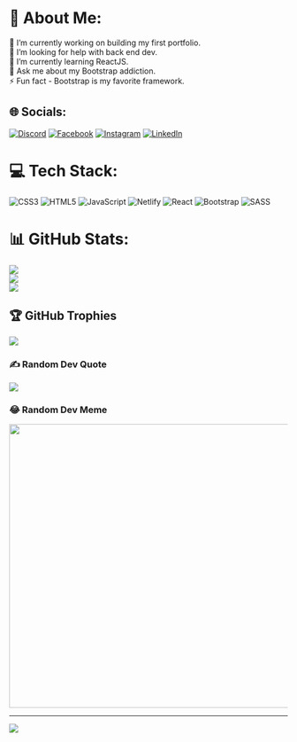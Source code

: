 # 💫 About Me:
🔭 I’m currently working on building my first portfolio.<br>🤝 I’m looking for help with back end dev.<br>🌱 I’m currently learning ReactJS.<br>💬 Ask me about my Bootstrap addiction.<br>⚡ Fun fact - Bootstrap is my favorite framework.


## 🌐 Socials:
[![Discord](https://img.shields.io/badge/Discord-%237289DA.svg?logo=discord&logoColor=white)](htttps://discord.gg/stungata#2047) [![Facebook](https://img.shields.io/badge/Facebook-%231877F2.svg?logo=Facebook&logoColor=white)](https://facebook.com/ssarov/) [![Instagram](https://img.shields.io/badge/Instagram-%23E4405F.svg?logo=Instagram&logoColor=white)](https://instagram.com/saroff03) [![LinkedIn](https://img.shields.io/badge/LinkedIn-%230077B5.svg?logo=linkedin&logoColor=white)](https://www.linkedin.com/in/stoyan-sarov-31816a213/) 

# 💻 Tech Stack:
![CSS3](https://img.shields.io/badge/css3-%231572B6.svg?style=for-the-badge&logo=css3&logoColor=white) ![HTML5](https://img.shields.io/badge/html5-%23E34F26.svg?style=for-the-badge&logo=html5&logoColor=white) ![JavaScript](https://img.shields.io/badge/javascript-%23323330.svg?style=for-the-badge&logo=javascript&logoColor=%23F7DF1E) ![Netlify](https://img.shields.io/badge/netlify-%23000000.svg?style=for-the-badge&logo=netlify&logoColor=#00C7B7) ![React](https://img.shields.io/badge/react-%2320232a.svg?style=for-the-badge&logo=react&logoColor=%2361DAFB) ![Bootstrap](https://img.shields.io/badge/bootstrap-%23563D7C.svg?style=for-the-badge&logo=bootstrap&logoColor=white) ![SASS](https://img.shields.io/badge/SASS-hotpink.svg?style=for-the-badge&logo=SASS&logoColor=white)
# 📊 GitHub Stats:
![](https://github-readme-stats.vercel.app/api?username=saroff03&theme=dark&hide_border=false&include_all_commits=true&count_private=true)<br/>
![](https://github-readme-streak-stats.herokuapp.com/?user=saroff03&theme=dark&hide_border=false)<br/>
![](https://github-readme-stats.vercel.app/api/top-langs/?username=saroff03&theme=dark&hide_border=false&include_all_commits=true&count_private=true&layout=compact)

## 🏆 GitHub Trophies
![](https://github-profile-trophy.vercel.app/?username=saroff03&theme=radical&no-frame=true&no-bg=false&margin-w=4)

### ✍️ Random Dev Quote
![](https://quotes-github-readme.vercel.app/api?type=horizontal&theme=radical)

### 😂 Random Dev Meme
<img src="https://random-memer.herokuapp.com/" width="512px"/>

---
[![](https://visitcount.itsvg.in/api?id=saroff03&icon=2&color=1)](https://visitcount.itsvg.in)

<!-- Proudly created with GPRM ( https://gprm.itsvg.in ) -->
